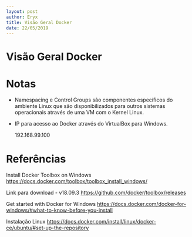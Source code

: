 ```yaml
---
layout: post
author: Eryx
title: Visão Geral Docker
date: 22/05/2019
---
```


# Visão Geral Docker



# Notas

* Namespacing e Control Groups são componentes específicos do ambiente Linux que são disponibilizados para outros  sistemas operacionais através de uma VM com o Kernel Linux.

* IP para acesso ao Docker através do VirtualBox para Windows.

    192.168.99.100




# Referências

Install Docker Toolbox on Windows
https://docs.docker.com/toolbox/toolbox_install_windows/

Link para download - v18.09.3 
https://github.com/docker/toolbox/releases

Get started with Docker for Windows
https://docs.docker.com/docker-for-windows/#what-to-know-before-you-install

Instalação Linux
https://docs.docker.com/install/linux/docker-ce/ubuntu/#set-up-the-repository


